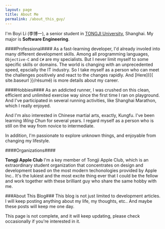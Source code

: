 ```yaml
---
layout: page
title: About Me
permalink: /about_this_guy/
---
```


I'm Boyi Li (李博一), a senior student in [TONGJI University](http://www.tongji.edu.cn/english/), Shanghai. My major is **Software Engineering**.

####Professional####
As a fast-learning developer, I'd already involed into many different development skills. Among all programming languages, `Objective-C` and `C#` are my specialists. But I never limit myself to some specific skills or domains. The world is changing with an unprecedented speed, epscially the IT industry. So I take myself as a person who can meet the challenges positively and react to the changes rapidly. And [Here]({{ site.baseurl }}/résumé) is more details about my career.

####Hobbies####
As an addicted runner, I was crushed on this clean, efficient and unlimited exercise way since the first time I ran on playground. And I've participated in several running activities, like Shanghai Marathon, which I really enjoyed.

And I'm also interested in Chinese martial arts, exactly, Kungfu. I've been learning *Wing Chun* for several years. I regard myself as a person who is still on the way from novice to intermediate.

In addition, I'm passionate to explore unknown things, and enjoyable from changing my lifestyle.

####Organizations####

**Tongji Apple Club**
I'm a key member of Tongji Apple Club, which is an extraordinary student organization that concentrates on design and development based on the most modern techonologies provided by Apple Inc.. It's the lukiest and the most excite thing ever that I could be the fellow and work together with these brilliant guy who share the same hobby with me.

###About This Blog###
This blog is not just limited to development articles. I will keep posting anything about my life, my thoughts, etc.. And maybe these posts will keep me one day.

<div class="bl-note">
	This page is not complete, and it will keep updating, please check occasionally if you're interested in it.
</div>